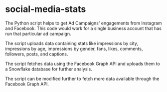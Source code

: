 # social-media-stats


The Python script helps to get Ad Campaigns' engagements from Instagram and Facebook. This code would work for a single business account that has run that particular ad campaign. 

The script uploads data containing stats like impressions by city, impressions by age, impressions by gender, fans, likes, comments, followers, posts, and captions.

The script fetches data using the Facebook Graph API and uploads them to a Snowflake database for further analysis. 

The script can be modified further to fetch more data available through the Facebook Graph API. 

